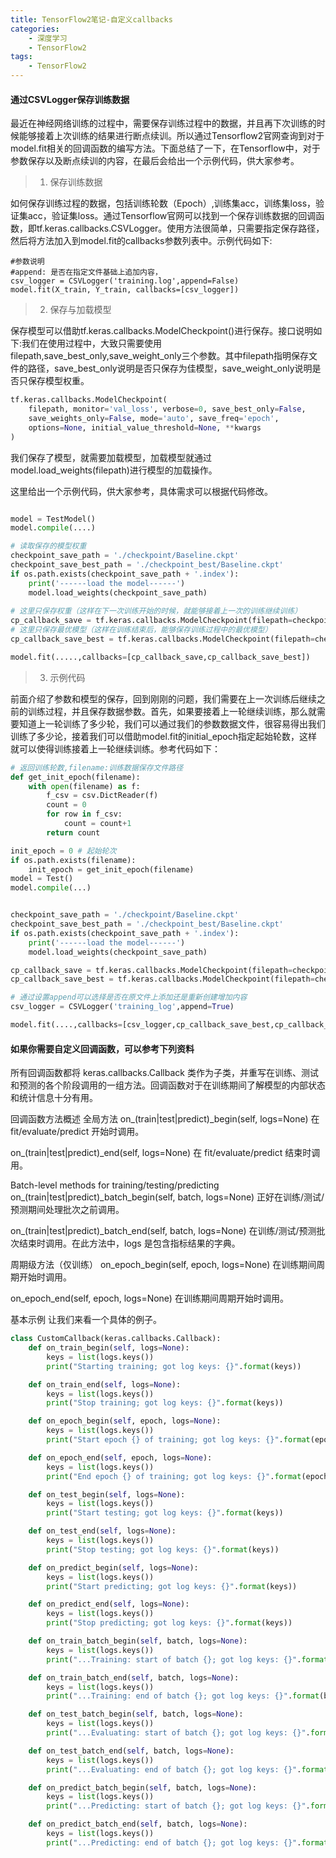 ```yaml
---
title: TensorFlow2笔记-自定义callbacks
categories: 
    - 深度学习
    - TensorFlow2
tags: 
    - TensorFlow2
---
```




#### 通过CSVLogger保存训练数据

最近在神经网络训练的过程中，需要保存训练过程中的数据，并且再下次训练的时候能够接着上次训练的结果进行断点续训。所以通过Tensorflow2官网查询到对于model.fit相关的回调函数的编写方法。下面总结了一下，在Tensorflow中，对于参数保存以及断点续训的内容，在最后会给出一个示例代码，供大家参考。

>1. 保存训练数据

如何保存训练过程的数据，包括训练轮数（Epoch）,训练集acc，训练集loss，验证集acc，验证集loss。通过Tensorflow官网可以找到一个保存训练数据的回调函数，即tf.keras.callbacks.CSVLogger。使用方法很简单，只需要指定保存路径，然后将方法加入到model.fit的callbacks参数列表中。示例代码如下:
```
#参数说明
#append: 是否在指定文件基础上追加内容，
csv_logger = CSVLogger('training.log',append=False)
model.fit(X_train, Y_train, callbacks=[csv_logger])
```

>2. 保存与加载模型

保存模型可以借助tf.keras.callbacks.ModelCheckpoint()进行保存。接口说明如下:我们在使用过程中，大致只需要使用filepath,save_best_only,save_weight_only三个参数。其中filepath指明保存文件的路径，save_best_only说明是否只保存为佳模型，save_weight_only说明是否只保存模型权重。
```python
tf.keras.callbacks.ModelCheckpoint(
    filepath, monitor='val_loss', verbose=0, save_best_only=False,
    save_weights_only=False, mode='auto', save_freq='epoch',
    options=None, initial_value_threshold=None, **kwargs
)
```
我们保存了模型，就需要加载模型，加载模型就通过model.load_weights(filepath)进行模型的加载操作。

这里给出一个示例代码，供大家参考，具体需求可以根据代码修改。
```python

model = TestModel()
model.compile(....)

# 读取保存的模型权重
checkpoint_save_path = './checkpoint/Baseline.ckpt'
checkpoint_save_best_path = './checkpoint_best/Baseline.ckpt'
if os.path.exists(checkpoint_save_path + '.index'):
    print('------load the model------')
    model.load_weights(checkpoint_save_path)
    
# 这里只保存权重（这样在下一次训练开始的时候，就能够接着上一次的训练继续训练）
cp_callback_save = tf.keras.callbacks.ModelCheckpoint(filepath=checkpoint_save_path, save_weights_only=True)
# 这里只保存最优模型（这样在训练结束后，能够保存训练过程中的最优模型）
cp_callback_save_best = tf.keras.callbacks.ModelCheckpoint(filepath=checkpoint_save_best_path,save_weights_only=True,save_best_only=True)

model.fit(.....,callbacks=[cp_callback_save,cp_callback_save_best])

```

>3. 示例代码

前面介绍了参数和模型的保存，回到刚刚的问题，我们需要在上一次训练后继续之前的训练过程，并且保存数据参数。首先，如果要接着上一轮继续训练，那么就需要知道上一轮训练了多少轮，我们可以通过我们的参数数据文件，很容易得出我们训练了多少论，接着我们可以借助model.fit的initial_epoch指定起始轮数，这样就可以使得训练接着上一轮继续训练。参考代码如下：
```python
# 返回训练轮数,filename:训练数据保存文件路径
def get_init_epoch(filename):
    with open(filename) as f:
        f_csv = csv.DictReader(f)
        count = 0
        for row in f_csv:
            count = count+1
        return count

init_epoch = 0 # 起始轮次
if os.path.exists(filename):
    init_epoch = get_init_epoch(filename)
model = Test()
model.compile(...)


checkpoint_save_path = './checkpoint/Baseline.ckpt'
checkpoint_save_best_path = './checkpoint_best/Baseline.ckpt'
if os.path.exists(checkpoint_save_path + '.index'):
    print('------load the model------')
    model.load_weights(checkpoint_save_path)

cp_callback_save = tf.keras.callbacks.ModelCheckpoint(filepath=checkpoint_save_path, save_weights_only=True)
cp_callback_save_best = tf.keras.callbacks.ModelCheckpoint(filepath=checkpoint_save_best_path,save_weights_only=True,save_best_only=True)

# 通过设置append可以选择是否在原文件上添加还是重新创建增加内容
csv_logger = CSVLogger('training_log',append=True) 

model.fit(....,callbacks=[csv_logger,cp_callback_save_best,cp_callback_save])
```

#### 如果你需要自定义回调函数，可以参考下列资料


所有回调函数都将 keras.callbacks.Callback 类作为子类，并重写在训练、测试和预测的各个阶段调用的一组方法。回调函数对于在训练期间了解模型的内部状态和统计信息十分有用。

回调函数方法概述
全局方法
on_(train|test|predict)_begin(self, logs=None)
在 fit/evaluate/predict 开始时调用。

on_(train|test|predict)_end(self, logs=None)
在 fit/evaluate/predict 结束时调用。

Batch-level methods for training/testing/predicting
on_(train|test|predict)_batch_begin(self, batch, logs=None)
正好在训练/测试/预测期间处理批次之前调用。

on_(train|test|predict)_batch_end(self, batch, logs=None)
在训练/测试/预测批次结束时调用。在此方法中，logs 是包含指标结果的字典。

周期级方法（仅训练）
on_epoch_begin(self, epoch, logs=None)
在训练期间周期开始时调用。

on_epoch_end(self, epoch, logs=None)
在训练期间周期开始时调用。

基本示例
让我们来看一个具体的例子。

```python
class CustomCallback(keras.callbacks.Callback):
    def on_train_begin(self, logs=None):
        keys = list(logs.keys())
        print("Starting training; got log keys: {}".format(keys))

    def on_train_end(self, logs=None):
        keys = list(logs.keys())
        print("Stop training; got log keys: {}".format(keys))

    def on_epoch_begin(self, epoch, logs=None):
        keys = list(logs.keys())
        print("Start epoch {} of training; got log keys: {}".format(epoch, keys))

    def on_epoch_end(self, epoch, logs=None):
        keys = list(logs.keys())
        print("End epoch {} of training; got log keys: {}".format(epoch, keys))

    def on_test_begin(self, logs=None):
        keys = list(logs.keys())
        print("Start testing; got log keys: {}".format(keys))

    def on_test_end(self, logs=None):
        keys = list(logs.keys())
        print("Stop testing; got log keys: {}".format(keys))

    def on_predict_begin(self, logs=None):
        keys = list(logs.keys())
        print("Start predicting; got log keys: {}".format(keys))

    def on_predict_end(self, logs=None):
        keys = list(logs.keys())
        print("Stop predicting; got log keys: {}".format(keys))

    def on_train_batch_begin(self, batch, logs=None):
        keys = list(logs.keys())
        print("...Training: start of batch {}; got log keys: {}".format(batch, keys))

    def on_train_batch_end(self, batch, logs=None):
        keys = list(logs.keys())
        print("...Training: end of batch {}; got log keys: {}".format(batch, keys))

    def on_test_batch_begin(self, batch, logs=None):
        keys = list(logs.keys())
        print("...Evaluating: start of batch {}; got log keys: {}".format(batch, keys))

    def on_test_batch_end(self, batch, logs=None):
        keys = list(logs.keys())
        print("...Evaluating: end of batch {}; got log keys: {}".format(batch, keys))

    def on_predict_batch_begin(self, batch, logs=None):
        keys = list(logs.keys())
        print("...Predicting: start of batch {}; got log keys: {}".format(batch, keys))

    def on_predict_batch_end(self, batch, logs=None):
        keys = list(logs.keys())
        print("...Predicting: end of batch {}; got log keys: {}".format(batch, keys)) 

```